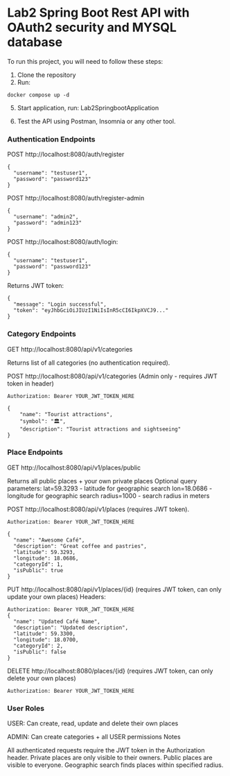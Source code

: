 # Lab2 Spring Boot Rest API with OAuth2 security and MYSQL database
To run this project, you will need to follow these steps:
1. Clone the repository
2. Run:
````
docker compose up -d
````
5. Start application, run: Lab2SpringbootApplication

8. Test the API using Postman, Insomnia or any other tool.

### Authentication Endpoints


POST http://localhost:8080/auth/register
````
{
  "username": "testuser1",
  "password": "password123"
}
````

POST http://localhost:8080/auth/register-admin

````
{
  "username": "admin2",
  "password": "admin123"
}
````
POST http://localhost:8080/auth/login:

````
{
  "username": "testuser1",
  "password": "password123"
}
````
Returns JWT token:
````
{
  "message": "Login successful",
  "token": "eyJhbGciOiJIUzI1NiIsInR5cCI6IkpXVCJ9..."
}
````
### Category Endpoints
GET http://localhost:8080/api/v1/categories

Returns list of all categories (no authentication required).

POST http://localhost:8080/api/v1/categories (Admin only - requires JWT token in header)
````
Authorization: Bearer YOUR_JWT_TOKEN_HERE
````
````
{
    "name": "Tourist attractions",
    "symbol": "🏛️",
    "description": "Tourist attractions and sightseeing"
}
````

### Place Endpoints
GET http://localhost:8080/api/v1/places/public

Returns all public places + your own private places
Optional query parameters:
lat=59.3293 - latitude for geographic search
lon=18.0686 - longitude for geographic search
radius=1000 - search radius in meters

POST http://localhost:8080/api/v1/places (requires JWT token).
````
Authorization: Bearer YOUR_JWT_TOKEN_HERE
````
````
{
  "name": "Awesome Café",
  "description": "Great coffee and pastries",
  "latitude": 59.3293,
  "longitude": 18.0686,
  "categoryId": 1,
  "isPublic": true
}
````

PUT http://localhost:8080/api/v1/places/{id} (requires JWT token, can only update your own places)
Headers:
````
Authorization: Bearer YOUR_JWT_TOKEN_HERE
{
  "name": "Updated Café Name",
  "description": "Updated description",
  "latitude": 59.3300,
  "longitude": 18.0700,
  "categoryId": 2,
  "isPublic": false
}
````


DELETE http://localhost:8080/places/{id} (requires JWT token, can only delete your own places)
````
Authorization: Bearer YOUR_JWT_TOKEN_HERE
````

### User Roles
USER: Can create, read, update and delete their own places

ADMIN: Can create categories + all USER permissions
Notes

All authenticated requests require the JWT token in the Authorization header.
Private places are only visible to their owners.
Public places are visible to everyone.
Geographic search finds places within specified radius.

